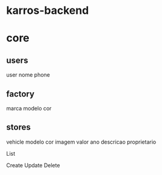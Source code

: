 # karros-backend

# core


## users

user
  nome
  phone

## factory

marca
modelo
cor

## stores
vehicle
  modelo
  cor
  imagem
  valor
  ano
  descricao
  proprietario



List

Create
Update
Delete